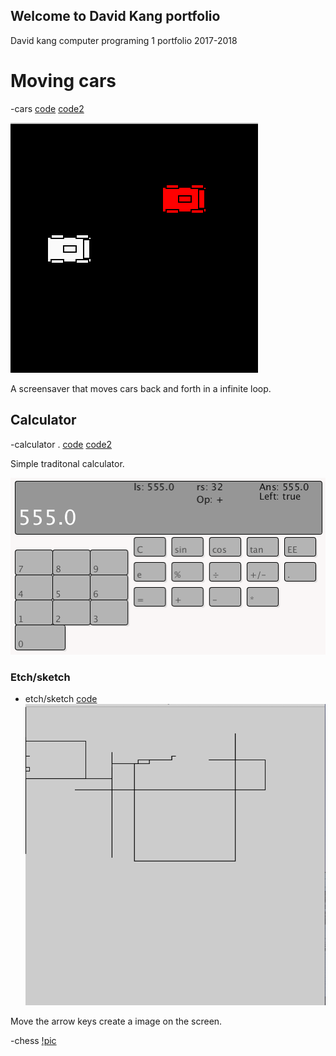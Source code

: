 ## Welcome to David Kang portfolio

David kang computer programing 1 portfolio 2017-2018

# Moving cars
-cars [code](https://github.com/The-tiny-asian/programing-one/blob/master/cars)   [code2](https://github.com/The-tiny-asian/programing-one/blob/master/cars2)

![picture](https://github.com/The-tiny-asian/programing-one/raw/master/Screen%20Shot%202018-04-19%20at%201.41.24%20PM.png)

A screensaver that moves cars back and forth in a infinite loop.
## Calculator
-calculator . [code](https://github.com/The-tiny-asian/programing-one/blob/master/code%20for%20calc)
[code2](https://github.com/The-tiny-asian/programing-one/blob/master/calccode2)

Simple traditonal calculator.

![picture](https://github.com/The-tiny-asian/programing-one/raw/master/Screen%20Shot%202018-04-19%20at%201.21.10%20PM.png)
### Etch/sketch

- etch/sketch
[code](https://github.com/The-tiny-asian/programing-one/blob/master/etchysketch.pde)
![picture](https://github.com/The-tiny-asian/programing-one/raw/master/Screen%20Shot%202018-04-13%20at%201.40.24%20PM.png)

Move the arrow keys create a image on the screen.

-chess
[!pic](https://github.com/The-tiny-asian/programing-one/raw/master/ChessRunning.png)
